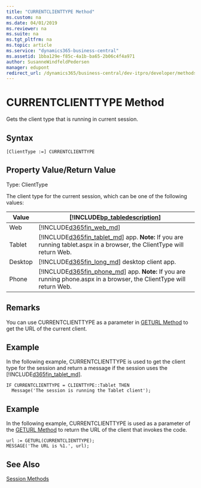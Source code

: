 ```yaml
---
title: "CURRENTCLIENTTYPE Method"
ms.custom: na
ms.date: 04/01/2019
ms.reviewer: na
ms.suite: na
ms.tgt_pltfrm: na
ms.topic: article
ms.service: "dynamics365-business-central"
ms.assetid: 1bba129e-f85c-4a1b-ba65-2b06c4f4a971
author: SusanneWindfeldPedersen
manager: edupont
redirect_url: /dynamics365/business-central/dev-itpro/developer/methods-auto/library
---
```


 

# CURRENTCLIENTTYPE Method
Gets the client type that is running in current session.  

## Syntax  

```  
[ClientType :=] CURRENTCLIENTTYPE  
```  

## Property Value/Return Value  
 Type: ClientType  

 The client type for the current session, which can be one of the following values:  

|Value|[!INCLUDE[bp_tabledescription](../includes/bp_tabledescription_md.md)]|  
|-----------|---------------------------------------|  
|Web|[!INCLUDE[d365fin_web_md](../includes/d365fin_web_md.md)]|  
|Tablet|[!INCLUDE[d365fin_tablet_md](../includes/d365fin_tablet_md.md)] app. **Note:**  If you are running tablet.aspx in a browser, the ClientType will return Web.|  
|Desktop|[!INCLUDE[d365fin_long_md](../includes/d365fin_long_md.md)] desktop client app.|  
|Phone|[!INCLUDE[d365fin_phone_md](../includes/d365fin_phone_md.md)] app. **Note:**  If you are running phone.aspx in a browser, the ClientType will return Web.|  

## Remarks  
 You can use CURRENTCLIENTTYPE as a parameter in [GETURL Method](devenv-GETURL-Method.md) to get the URL of the current client.  

## Example  
 In the following example, CURRENTCLIENTTYPE is used to get the client type for the session and return a message if the session uses the [!INCLUDE[d365fin_tablet_md](../includes/d365fin_tablet_md.md)].  

```  
IF CURRENTCLIENTTYPE = CLIENTTYPE::Tablet THEN  
  Message('The session is running the Tablet client');  
```  

## Example  
 In the following example, CURRENTCLIENTTYPE is used as a parameter of the [GETURL Method](devenv-GETURL-Method.md) to return the URL of the client that invokes the code.  

```  
url := GETURL(CURRENTCLIENTTYPE);  
MESSAGE('The URL is %1.', url);  
```  

## See Also  
 [Session Methods](devenv-session-methods.md)
